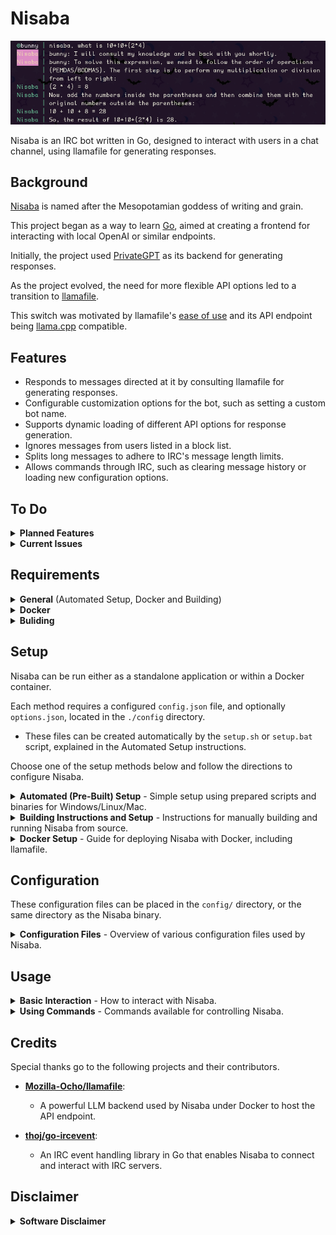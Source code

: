 # Nisaba

<img src="images/preview.png" width="800" />

Nisaba is an IRC bot written in Go, designed to interact with users in a chat channel, using llamafile for generating responses.

## Background

[Nisaba](https://en.wikipedia.org/wiki/Nisaba) is named after the Mesopotamian goddess of writing and grain.

This project began as a way to learn [Go](https://go.dev/learn/), aimed at creating a frontend for interacting with local OpenAI or similar endpoints.

Initially, the project used [PrivateGPT](https://github.com/zylon-ai/private-gpt) as its backend for generating responses.

As the project evolved, the need for more flexible API options led to a transition to [llamafile](https://github.com/Mozilla-Ocho/llamafile).

This switch was motivated by llamafile's [ease of use](https://justine.lol/oneliners/) and its API endpoint being [llama.cpp](https://github.com/ggerganov/llama.cpp) compatible.

## Features

- Responds to messages directed at it by consulting llamafile for generating responses.
- Configurable customization options for the bot, such as setting a custom bot name.
- Supports dynamic loading of different API options for response generation.
- Ignores messages from users listed in a block list.
- Splits long messages to adhere to IRC's message length limits.
- Allows commands through IRC, such as clearing message history or loading new configuration options.

## To Do

<details>
<summary><strong>Planned Features</strong></summary>

These are some features that are currently planned for Nisaba.

- A new `README.md` will be added into the `config/` directory, to explain each parameter for each file.
- Several settings in `config.json` will be made optional, and given a default value if not set.

</details>

<details>
<summary><strong>Current Issues</strong></summary>

These are issues, or shortcomings, that will be addressed in future releases.

Below each issue is a proposed solution that is currently being considered, or worked on, to address each issue.

- This project is in its early stages, some stability and performance issues are expected.
    - If you come across any issues, feel free to report them through GitHub issues.
- Full debugging output from the IRC connection is shown in Nisaba's logs.
    - This will later be able to be toggled with a `config.json` setting to address this.
- Messages are sent at an interval of 1 second, which may be too quick for some IRC servers.
    - The delay between messages will later be set in a `config.json` setting to address this.

</details>

## Requirements

<details>
<summary><strong>General</strong> (Automated Setup, Docker and Building)</summary>

These requirements apply to all setup methods.

- Linux, Mac, or Windows computer capable of running an LLM model for the AI backend.
- Fully configured llamafile API endpoint.
    - This is automatically downloaded and configured by the setup script.

</details>

<details>
<summary><strong>Docker</strong></summary>

The optional Docker container can be built to include all requirements.

- [Install Docker](https://docs.docker.com/engine/install/)

</details>

<details>
<summary><strong>Buliding</strong></summary>

To build the standalone Go binary, you will need the build requirements.

- [Install Go](https://go.dev/doc/install)
- Go Dependencies
    - [github.com/thoj/go-ircevent](https://github.com/thoj/go-ircevent)

</details>

## Setup

Nisaba can be run either as a standalone application or within a Docker container.

Each method requires a configured `config.json` file, and optionally `options.json`, located in the `./config` directory.
- These files can be created automatically by the `setup.sh` or `setup.bat` script, explained in the Automated Setup instructions.

Choose one of the setup methods below and follow the directions to configure Nisaba.

<details>
<summary><strong>Automated (Pre-Built) Setup</strong> - Simple setup using prepared scripts and binaries for Windows/Linux/Mac.</summary>

Follow these detailed steps to get Nisaba running quickly using the pre-built scripts included with the releases:

1. **Download the Pre-Built Binary Archive**
   - Visit the [Releases page](https://github.com/sourcebunny/nisaba/releases) on GitHub.
   - Download the appropriate archive for your operating system:
     - `nisaba-linux.tar.gz` for Linux
     - `nisaba-mac.tar.gz` for Mac
     - `nisaba-windows.zip` for Windows

2. **Prepare the Setup Script**
   - **For Linux or Mac**:
     - Extract the contents of the `.tar.gz` archive.
     - Open a terminal and navigate to the extracted directory.
     - Make the setup script executable:
       ```bash
       chmod +x setup.sh
       ```
   - **For Windows**:
     - Extract the contents of the `.zip` archive.
     - Open Command Prompt and navigate to the extracted directory.

3. **Run the Setup Script**
   - **For Linux or Mac**:
     - In your terminal, execute the script by running:
       ```bash
       ./setup.sh
       ```
   - **For Windows**:
     - In Command Prompt, execute the script by running:
       ```cmd
       setup.bat
       ```
   - Follow the on-screen prompts to configure your setup. The script will guide you through several steps:
        - **Download llamafile Binary**: The script will ask if you want to download the llamafile binary required for the API endpoint. Answer `y` for yes.
        - **Configure Requried Settings**: You will be prompted to configure required settings to create a config.json file. Answer `y` to proceed.
        - **Enter Configuration Details**: The script will then prompt you to enter various configuration details such as nickname, server, port, etc. Press 'Enter' to accept default values or enter your custom settings.
        - **Choose API Endpoint Options**: You'll have the option to select a default options preset for the API endpoint. Answer `y` and choose between provided presets like "LLaMA Precise" or "Divine Intellect".
        - **Make the Binaries Executable**: You will be prompted to make the binaries for Nisaba and llamafile executable. Answer `y` to proceed.
        - **Model Download**: Finally, the script will ask if you want to download a model and save it as `model.gguf`. Answer `y` and select the LLM model to download.

4. **Run Nisaba and Llamafile**
   - After configuration, start the services:
     - **For Linux**:
       - Run the llamafile binary first to start the endpoint:
         ```bash
         ./llamafile -m model.gguf -ngl 0
         ```
       - Then run the Nisaba binary:
         ```bash
         ./nisaba-linux-amd64.bin
         ```
     - **For Mac**:
       - Run the llamafile binary first to start the endpoint:
         ```bash
         ./llamafile -m model.gguf -ngl 0
         ```
       - Then run the Nisaba binary:
         ```bash
         ./nisaba-mac-amd64.bin
         ```
     - **For Windows**:
       - Run the llamafile binary first to start the endpoint:
         ```cmd
         .\llamafile.exe -m model.gguf -ngl 0
         ```
       - Then run the Nisaba binary:
         ```cmd
         .\nisaba-windows-amd64.exe
         ```

</details>

<details>
<summary><strong>Building Instructions and Setup</strong> - Instructions for manually building and running Nisaba from source.</summary>

1. **Install Go**
   - If you haven't already, follow the instructions on the official [Go website](https://golang.org/dl/).

2. **Install Dependencies**
   - Install the IRC event package:
     ```
     go get github.com/thoj/go-ircevent
     ```

3. **Configure the Bot**
   - Manually create a `config` directory in your project root and place your `config.json` file within this directory. Optionally, add an `options.json` for API parameters.
       - Use the `setup.sh` or `setup.bat` script to generate these files automatically.
   - Example `config.json` and `options.json` files are provided under `config/` for reference including popular API presets:
     - `config.json.example` to reference required settings file
     - `options.precise.json.example` for "LLaMA Precise"
     - `options.divine.json.example` for "Divine Intellect"
     - `options.json.example` to reference all available options
   - Rename the relevant example file to `options.json` if you wish to use it.

4. **Build the Bot**:
   - Navigate to the project directory and run:
     ```
     go build -o nisaba.bin .
     ```

5. **Run the Bot**:
   - Ensure that you have a llamafile API endpoint running.
   - Start the bot by running the binary:
     ```
     ./nisaba.bin
     ```

</details>

<details>
<summary><strong>Docker Setup</strong> - Guide for deploying Nisaba with Docker, including llamafile.</summary>

1. **Prepare Configurations**
   - Place `config.json`, `options.json` (if used), and `model.gguf` in a directory named `config` in the same directory as your `docker-compose.yml`.
   - Example `config.json` and `options.json` files are provided under `config/` for reference including popular API presets:
     - `config.json.example` to reference required settings file
     - `options.precise.json.example` for "LLaMA Precise"
     - `options.divine.json.example` for "Divine Intellect"
     - `options.json.example` to reference all available options

2. **Build and Run with Docker Compose**
   - Ensure the Docker Compose file is set to mount the `config` directory correctly:
     ```yaml
     version: '3.8'
     services:
       nisaba:
         build: .
         volumes:
           - ./model.gguf:/app/model.gguf
           - ./config:/app/config
     ```
   - Run the following command in the directory containing `docker-compose.yml`:
     ```
     docker-compose up --build
     ```

</details>

## Configuration

These configuration files can be placed in the `config/` directory, or the same directory as the Nisaba binary.

<details>
<summary><strong>Configuration Files</strong> - Overview of various configuration files used by Nisaba.</summary>

- **config.json**: Required main configuration for the IRC bot, specifying connection details and API settings.
- **options.json**: Optional parameters file designed to adjust llamafile's behavior, with settings like `temperature`, `top_k`, etc.
- **systemprompt.txt**: System prompt for Nisaba sent to the llamafile endpoint.
- **blocklist.txt**: Blocks specific IRC nicknames from interacting with Nisaba.
- **history.txt**: Stores message context dynamically; should not be edited manually.
- **llamafile_args.txt** (Docker only): Custom arguments to replace default llamafile settings under Docker.

</details>

## Usage

<details>
<summary><strong>Basic Interaction</strong> - How to interact with Nisaba.</summary>

To get a response from Nisaba, simply prefix your message with the bot's name, followed by your query.

For example: `Nisaba, how are you?`

After you send a message or command, Nisaba will use the API endpoint to generate a response, and then send that response back to you in the designated IRC channel.

</details>

<details>
<summary><strong>Using Commands</strong> - Commands available for controlling Nisaba.</summary>

Nisaba supports several commands that can be used to control the bot or modify its behavior dynamically.

These commands should be prefixed with the bot's name, optionally followed by a comma or colon, and the command:

- **!clear**: Clears the message history stored by the bot. Useful for resetting the context in "chat" mode.
  - `Nisaba, !clear`
- **!options [filename]**: Loads specific option settings from a file named `options.[filename].json` if present in the `config` directory. This allows you to dynamically change how Nisaba interacts with the llamafile API without restarting the bot.
  - `Nisaba, !options precise`
- **!system [message]**: Attaches a system prompt to the next message that Nisaba sends to the llamafile endpoint, affecting how responses are generated.
  - `Nisaba, !system You will respond using 100 words or less.`

</details>

## Credits

Special thanks go to the following projects and their contributors.

- **[Mozilla-Ocho/llamafile](https://github.com/Mozilla-Ocho/llamafile)**: 
  - A powerful LLM backend used by Nisaba under Docker to host the API endpoint.

- **[thoj/go-ircevent](https://github.com/thoj/go-ircevent)**:
  - An IRC event handling library in Go that enables Nisaba to connect and interact with IRC servers.

## Disclaimer

<details><summary><strong>Software Disclaimer</strong></summary>

The code in this repository is provided "as-is" without any warranty of any kind, either expressed or implied. It is intended for research and educational purposes only. The authors and contributors make no representations about the suitability of this software for any purpose and accept no liability for any consequences resulting directly or indirectly from the use of this software.


By using this software, you acknowledge and agree to assume all risks associated with its use, understanding that you are solely responsible for any damage to your computer system or loss of data that results from such activities. You also acknowledge that this software is not intended for use in production environments or for commercial purposes.
</details>
